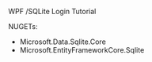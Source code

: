 ﻿WPF /SQLite Login Tutorial

NUGETs:
- Microsoft.Data.Sqlite.Core
- Microsoft.EntityFrameworkCore.Sqlite
